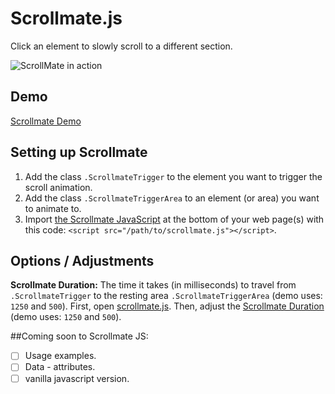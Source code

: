 # Scrollmate.js
Click an element to slowly scroll to a different section.

![ScrollMate in action](https://www.919studio.com/wp-content/themes/divi-child/images/scrollmate_content/ScrollmateInDemoClip.gif)

## Demo
[Scrollmate Demo](https://codepen.io/johnnie123/live/db25630081c5253f9627882ff0fa79b3 "Scrollmate Demo")

## Setting up Scrollmate
1. Add the class `.ScrollmateTrigger` to the element you want to trigger the scroll animation.
2. Add the class `.ScrollmateTriggerArea` to an element (or area) you want to animate to.
3. Import [the Scrollmate JavaScript](link_to_scrollmate_js_file_on_github) at the bottom of your web page(s) with this code: `<script src="/path/to/scrollmate.js"></script>`.

## Options / Adjustments
**Scrollmate Duration:** The time it takes (in milliseconds) to travel from `.ScrollmateTrigger` to the resting area `.ScrollmateTriggerArea` (demo uses: `1250` and `500`).
First, open [scrollmate.js](link_to_scrollmate_js_line_that_does_scrollmate_duration_time).
Then, adjust the [Scrollmate Duration](link_to_line_3_in_the_scrollmate_js_file_-this_is_the_table_of_contents_area!-)  (demo uses: `1250` and `500`).

##Coming soon to Scrollmate JS:
- [ ] Usage examples.
- [ ] Data - attributes.
- [ ] vanilla javascript version.